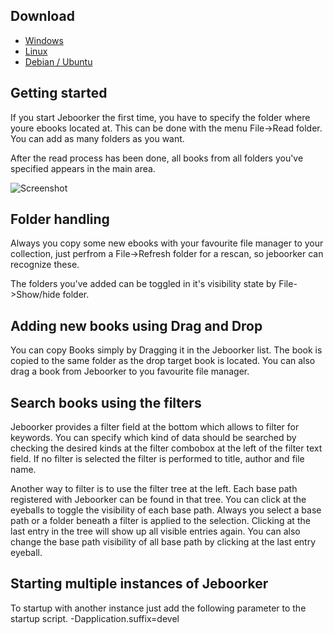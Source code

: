 ## Download
- [Windows](http://morologia.net/jeboorker/download.php?f=jeboorker.exe)
- [Linux](http://morologia.net/jeboorker/download.php?f=jeboorker.tar.gz)
- [Debian / Ubuntu](http://morologia.net/jeboorker/download.php?f=jeboorker.deb)

## Getting started
If you start Jeboorker the first time, you have to specify the folder where youre ebooks located at. This can be done with the menu File->Read folder. You can add as many folders as you want.

After the read process has been done, all books from all folders you've specified appears in the main area.

![Screenshot](https://raw.githubusercontent.com/meerkatzenwildschein/jeboorker/master/doc/screenshots/screenshot_main.jpg)

## Folder handling
Always you copy some new ebooks with your favourite file manager to your collection, just perfrom a File->Refresh folder for a rescan, so jeboorker can recognize these.

The folders you've added can be toggled in it's visibility state by File->Show/hide folder.

## Adding new books using Drag and Drop
You can copy Books simply by Dragging it in the Jeboorker list. The book is copied to the same folder as the drop target book is located. You can also drag a book from Jeboorker to you favourite file manager.

## Search books using the filters
Jeboorker provides a filter field at the bottom which allows to filter for keywords. You can specify which kind of data should be searched by checking the desired kinds at the filter combobox at the left of the filter text field. If no filter is selected the filter is performed to title, author and file name.

Another way to filter is to use the filter tree at the left. Each base path registered with Jeboorker can be found in that tree. You can click at the eyeballs to toggle the visibility of each base path. Always you select a base path or a folder beneath a filter is applied to the selection. Clicking at the last entry in the tree will show up all visible entries again. You can also change the base path visibility of all base path by clicking at the last entry eyeball.

## Starting multiple instances of Jeboorker
To startup with another instance just add the following parameter to the startup script.
-Dapplication.suffix=devel